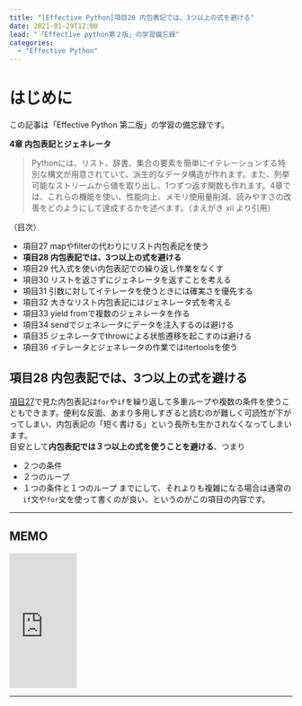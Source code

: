 ```yaml
---
title: "[Effective Python]項目28 内包表記では、3つ以上の式を避ける"
date: 2021-01-29T12:00
lead: "「Effective python第２版」の学習備忘録"
categories:
  - "Effective Python"
---
```


# はじめに
この記事は「Effective Python 第二版」の学習の備忘録です。

**4章 内包表記とジェネレータ**  
>Pythonには、リスト、辞書、集合の要素を簡単にイテレーションする特別な構文が用意されていて、派生的なデータ構造が作れます。また、列挙可能なストリームから値を取り出し、1つずつ返す関数も作れます。4章では、これらの機能を使い、性能向上、メモリ使用量削減、読みやすさの改善をどのようにして達成するかを述べます。（まえがき xii より引用）

（目次）  
- 項目27 mapやfilterの代わりにリスト内包表記を使う  
- **項目28 内包表記では、3つ以上の式を避ける**
- 項目29 代入式を使い内包表記での繰り返し作業をなくす  
- 項目30 リストを返さずにジェネレータを返すことを考える  
- 項目31 引数に対してイテレータを使うときには確実さを優先する  
- 項目32 大きなリスト内包表記にはジェネレータ式を考える  
- 項目33 yield fromで複数のジェネレータを作る  
- 項目34 sendでジェネレータにデータを注入するのは避ける  
- 項目35 ジェネレータでthrowによる状態遷移を起こすのは避ける  
- 項目36 イテレータとジェネレータの作業ではitertoolsを使う  



## 項目28 内包表記では、3つ以上の式を避ける
[項目27](https://massasquash.github.io/potatofolio/python/effective_python04_27/)で見た内包表記は`for`や`if`を繰り返して多重ループや複数の条件を使うこともできます。便利な反面、あまり多用しすぎると読むのが難しく可読性が下がってしまい、内包表記の「短く書ける」という長所も生かされなくなってしまいます。  
目安として**内包表記では３つ以上の式を使うことを避ける**、つまり
- ２つの条件
- ２つのループ
- １つの条件と１つのループ
までにして、それよりも複雑になる場合は通常の`if`文や`for`文を使って書くのが良い、というのがこの項目の内容です。

---
## MEMO
<iframe style="width:120px;height:240px;" marginwidth="0" marginheight="0" scrolling="no" frameborder="0" src="https://rcm-fe.amazon-adsystem.com/e/cm?ref=qf_sp_asin_til&t=massasquash08-22&m=amazon&o=9&p=8&l=as1&IS1=1&detail=1&asins=4873119170&linkId=b01ad363c615cc9408dfcc360b1a85de&bc1=ffffff&amp;lt1=_top&fc1=333333&lc1=0066c0&bg1=ffffff&f=ifr"></iframe>

---